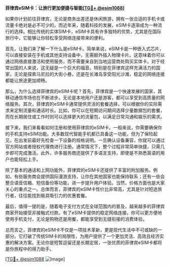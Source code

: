**菲律宾eSIM卡：让旅行更加便捷与智能[[TG💪+ @esim1088](https://t.me/s/esim1088)]**

如果你计划前往菲律宾，无论是商务出差还是休闲旅游，拥有一张合适的手机卡或流量卡绝对是必不可少的。而近年来，随着科技的发展，eSIM卡逐渐成为一种流行的选择。相比传统的实体SIM卡，eSIM卡具有许多独特的优势，尤其是在国际旅行中，它能够让你轻松享受网络连接带来的便利。

首先，让我们来了解一下什么是eSIM卡。简单来说，eSIM卡是一种嵌入式芯片，可以直接安装在手机或其他支持设备中，无需额外插入物理卡片。这意味着你可以通过网络直接激活和使用服务，而不需要亲自到当地运营商处购买实体卡。对于经常出国的人来说，这无疑是一个巨大的福音。特别是在菲律宾这样充满活力的国家，无论是探索马尼拉的大街小巷，还是在长滩岛享受阳光沙滩，稳定的网络连接都能让旅途更加顺畅。

那么，为什么选择菲律宾的eSIM卡呢？首先，菲律宾是一个快速发展的国家，其移动通信市场也在不断进步。无论是本地用户还是游客，都可以享受到高质量的网络服务。其次，菲律宾的eSIM卡通常提供灵活的套餐选择，可以根据你的实际需求来定制流量和通话时长。比如，你可以在短期访问期间选择少量数据包的套餐，而在长期居住或工作时则可以选择更大的流量包，以满足日常沟通和娱乐的需求。

接下来，我们来看看如何注册和使用菲律宾的eSIM卡。一般来说，你需要确保你的手机支持eSIM功能。大多数现代智能手机都已具备这一功能，但为了保险起见，在出发前最好先检查一下设备的规格说明。一旦确认设备兼容，你就可以通过官方网站或者授权代理商进行注册。通常情况下，整个过程非常简单快捷，只需几步即可完成激活。此外，许多服务商还提供了多语言支持，即使是不熟悉英语的用户也能轻松上手。

除了基本的通话和上网功能外，菲律宾的eSIM卡还提供了丰富的附加服务。例如，有些服务商会提供国际漫游支持，让你在其他国家也能保持联系；还有一些会整合语音信箱、短信备份等功能，进一步提升用户体验。当然，价格方面也是大家关心的重点之一。总体而言，菲律宾的eSIM卡性价比非常高，尤其是针对短途旅行者，往往能找到极具吸引力的优惠套餐。

最后，值得一提的是，随着电子支付方式在全球范围内的普及，越来越多的菲律宾商家开始接受非接触式付款。有了eSIM卡提供的稳定网络连接，你可以更方便地使用手机支付，无论是购物还是用餐，都能享受到无缝衔接的消费体验。

总而言之，菲律宾的eSIM卡不仅是一项技术革新，更是现代生活中不可或缺的一部分。它打破了传统SIM卡的局限性，为用户提供了一个更加灵活、高效且经济实惠的解决方案。无论你是短暂逗留还是长期定居，一张优质的菲律宾eSIM卡都将是你旅程中的得力助手。

[[TG💪+ @esim1088](https://t.me/s/esim1088) ![Image](https://i.postimg.cc/4NQfJmqS/Snipaste-2025-05-13-00-14-12.png)]